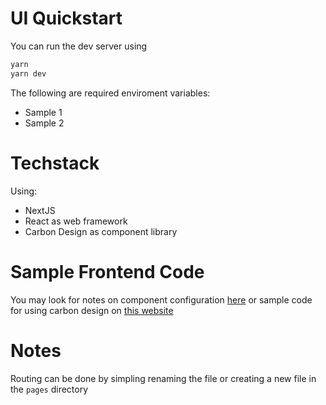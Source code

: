 # UI Quickstart

You can run the dev server using 
```sh
yarn
yarn dev
```

The following are required enviroment variables:
- Sample 1
- Sample 2

# Techstack

Using:
- NextJS
- React as web framework
- Carbon Design as component library

# Sample Frontend Code



You may look for notes on component configuration [here](https://www.carbondesignsystem.com/components/overview/) or sample code for using carbon design on [this website](https://www.carbondesignsystem.com/components/overview/)

# Notes

Routing can be done by simpling renaming the file or creating a new file in the `pages` directory
